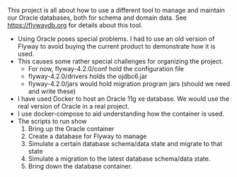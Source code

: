 This project is all about how to use a different tool to manage and maintain our Oracle databases, both for schema and domain data.  See https://flywaydb.org for details about this tool.

- Using Oracle poses special problems.  I had to use an old version of Flyway to avoid buying the current product to demonstrate how it is used.
- This causes some rather special challenges for organizing the project.
    - For now, flyway-4.2.0/conf hold the configuration file
    - flyway-4.2.0/drivers holds the ojdbc6.jar
    - flyway-4.2.0/jars would hold migration program jars (should we need and write these)
- I have used Docker to host an Oracle 11g xe database.  We would use the real version of Oracle in a real project.
- I use docker-compose to aid understanding how the container is used.
- The scripts to run show
    1. Bring up the Oracle container
    2. Create a database for Flyway to manage
    3. Simulate a certain database schema/data state and migrate to that state
    4. Simulate a migration to the latest database schema/data state.
    5. Bring down the database container.